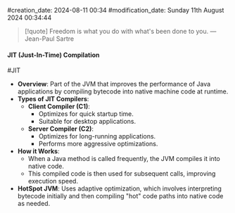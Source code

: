 #creation_date:  2024-08-11 00:34
#modification_date: Sunday 11th August 2024 00:34:44
> [!quote] Freedom is what you do with what's been done to you.
> — Jean-Paul Sartre
#### JIT (Just-In-Time) Compilation
#JIT
- **Overview**: Part of the JVM that improves the performance of Java applications by compiling bytecode into native machine code at runtime.
- **Types of JIT Compilers**:
  - **Client Compiler (C1)**:
    - Optimizes for quick startup time.
    - Suitable for desktop applications.
  - **Server Compiler (C2)**:
    - Optimizes for long-running applications.
    - Performs more aggressive optimizations.
- **How it Works**:
  - When a Java method is called frequently, the JVM compiles it into native code.
  - This compiled code is then used for subsequent calls, improving execution speed.
- **HotSpot JVM**: Uses adaptive optimization, which involves interpreting bytecode initially and then compiling "hot" code paths into native code as needed.